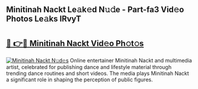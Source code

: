 ## Minitinah Nackt Le𝚊k𝚎d N𝚞𝚍e - Part-fa3 Vid𝚎o Photos Le𝚊ks lRvyT

# <h2><a href="http://fb7zf75.evod.top/?m=Minitinah+Nackt">🔗 👉🔴 Minitinah Nackt Vid𝚎o Ph𝚘t𝚘s</a></h2>

[![Minitinah Nackt N𝚞d𝚎s](https://i.imgur.com/8V9OHl7.gif)](http://fb7zf75.evod.top/?m=Minitinah+Nackt)
Online entertainer Minitinah Nackt and multimedia artist, celebrated for publishing dance and lifestyle material through trending dance routines and short videos. The media plays Minitinah Nackt a significant role in shaping the perception of public figures. 

